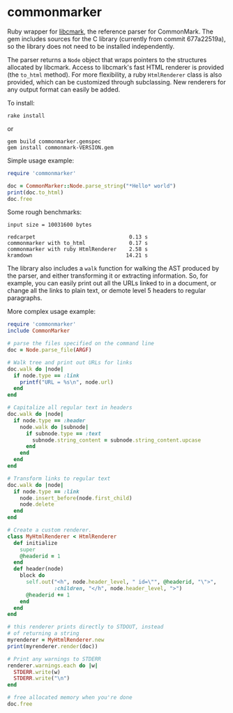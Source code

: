 commonmarker
============

Ruby wrapper for [libcmark](https://github.com/jgm/CommonMark),
the reference parser for CommonMark.  The gem includes sources
for the C library (currently from commit 677a22519a), so the
library does not need to be installed independently.

The parser returns a `Node` object that wraps pointers to the
structures allocated by libcmark.  Access to libcmark's fast
HTML renderer is provided (the `to_html` method). For
more flexibility, a ruby `HtmlRenderer` class is also provided,
which can be customized through subclassing.  New renderers for
any output format can easily be added.

To install:

    rake install

or

    gem build commonmarker.gemspec
    gem install commonmark-VERSION.gem

Simple usage example:

``` ruby
require 'commonmarker'

doc = CommonMarker::Node.parse_string("*Hello* world")
print(doc.to_html)
doc.free
```

Some rough benchmarks:

```
input size = 10031600 bytes

redcarpet                              0.13 s
commonmarker with to_html              0.17 s
commonmarker with ruby HtmlRenderer    2.58 s
kramdown                              14.21 s
```

The library also includes a `walk` function for walking the
AST produced by the parser, and either transforming it or
extracting information.  So, for example, you can easily print out all
the URLs linked to in a document, or change all the links to plain text,
or demote level 5 headers to regular paragraphs.

More complex usage example:

``` ruby
require 'commonmarker'
include CommonMarker

# parse the files specified on the command line
doc = Node.parse_file(ARGF)

# Walk tree and print out URLs for links
doc.walk do |node|
  if node.type == :link
    printf("URL = %s\n", node.url)
  end
end

# Capitalize all regular text in headers
doc.walk do |node|
  if node.type == :header
    node.walk do |subnode|
      if subnode.type == :text
        subnode.string_content = subnode.string_content.upcase
      end
    end
  end
end

# Transform links to regular text
doc.walk do |node|
  if node.type == :link
    node.insert_before(node.first_child)
    node.delete
  end
end

# Create a custom renderer.
class MyHtmlRenderer < HtmlRenderer
  def initialize
    super
    @headerid = 1
  end
  def header(node)
    block do
      self.out("<h", node.header_level, " id=\"", @headerid, "\">",
               :children, "</h", node.header_level, ">")
      @headerid += 1
    end
  end
end

# this renderer prints directly to STDOUT, instead
# of returning a string
myrenderer = MyHtmlRenderer.new
print(myrenderer.render(doc))

# Print any warnings to STDERR
renderer.warnings.each do |w|
  STDERR.write(w)
  STDERR.write("\n")
end

# free allocated memory when you're done
doc.free
```
